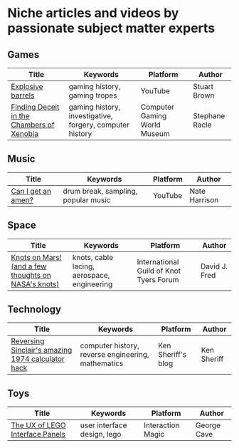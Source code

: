 # Niche articles and videos by passionate subject matter experts

## Games

| Title | Keywords | Platform | Author |
| --- | --- | --- | --- |
| [Explosive barrels](https://www.youtube.com/watch?v=LMYEE8lvlvA) | gaming history, gaming tropes | YouTube | Stuart Brown |
| [Finding Deceit in the Chambers of Xenobia](https://cgwmuseum.org/columns/index.php?id=5) | gaming history, investigative, forgery, computer history | Computer Gaming World Museum | Stephane Racle |

## Music

| Title | Keywords | Platform | Author |
| --- | --- | --- | --- |
| [Can I get an amen?](https://www.youtube.com/watch?v=XPoxZW8JzzM) | drum break, sampling, popular music | YouTube | Nate Harrison |

## Space

| Title | Keywords | Platform | Author |
| --- | --- | --- | --- |
| [Knots on Mars! (and a few thoughts on NASA's knots)](https://igkt.net/sm/index.php?topic=4028.0) | knots, cable lacing, aerospace, engineering | International Guild of Knot Tyers Forum | David J. Fred |

## Technology

| Title | Keywords | Platform | Author |
| --- | --- | --- | --- |
| [Reversing Sinclair's amazing 1974 calculator hack](http://files.righto.com/calculator/sinclair_scientific_simulator.html) | computer history, reverse engineering, mathematics | Ken Sheriff's blog | Ken Sheriff |

## Toys

| Title | Keywords | Platform | Author |
| --- | --- | --- | --- |
| [The UX of LEGO Interface Panels](https://interactionmagic.com/UX-LEGO-Interfaces/) | user interface design, lego | Interaction Magic | George Cave |
